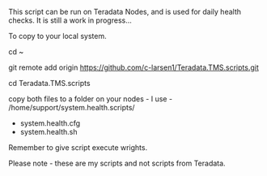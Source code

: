 This script can be run on Teradata Nodes, and is used for daily health checks.
It is still a work in progress...

To copy to your local system.

cd ~

git remote add origin https://github.com/c-larsen1/Teradata.TMS.scripts.git

cd Teradata.TMS.scripts

copy both files to a folder on your nodes - I use - /home/support/system.health.scripts/

   - system.health.cfg
   - system.health.sh
   
Remember to give script execute wrights.

Please note - these are my scripts and not scripts from Teradata.

